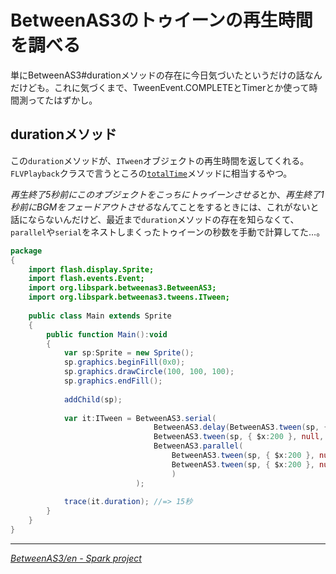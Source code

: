 # <span>BetweenAS3の</span><span>トゥイーンの再生時間を調べる</span>

単にBetweenAS3#durationメソッドの存在に今日気づいたというだけの話なんだけども。これに気づくまで、TweenEvent.COMPLETEとTimerとか使って時間測ってたはずかし。

<!-- READMORE -->

## durationメソッド

この`duration`メソッドが、`ITween`オブジェクトの再生時間を返してくれる。`FLVPlayback`クラスで言うところの[`totalTime`](http://livedocs.adobe.com/flash/9.0_jp/ActionScriptLangRefV3/fl/video/FLVPlayback.html)メソッドに相当するやつ。

*再生終了5秒前にこのオブジェクトをこっちにトゥイーンさせる*とか、*再生終了1秒前にBGMをフェードアウトさせる*なんてことをするときには、これがないと話にならないんだけど、最近まで`duration`メソッドの存在を知らなくて、`parallel`や`serial`をネストしまくったトゥイーンの秒数を手動で計算してた…。

~~~ actionscript
package 
{
    import flash.display.Sprite;
    import flash.events.Event;
    import org.libspark.betweenas3.BetweenAS3;
    import org.libspark.betweenas3.tweens.ITween;
    
    public class Main extends Sprite 
    {
        public function Main():void 
        {
            var sp:Sprite = new Sprite();
            sp.graphics.beginFill(0x0);
            sp.graphics.drawCircle(100, 100, 100);
            sp.graphics.endFill();
            
            addChild(sp);
            
            var it:ITween = BetweenAS3.serial(
                                BetweenAS3.delay(BetweenAS3.tween(sp, { $x:200 }, null, 3), 3, 3),
                                BetweenAS3.tween(sp, { $x:200 }, null, 3),
                                BetweenAS3.parallel(
                                    BetweenAS3.tween(sp, { $x:200 }, null, 3),
                                    BetweenAS3.tween(sp, { $x:200 }, null, 3)
                                    )
                            );
                            
            trace(it.duration); //=> 15秒
        }
    }
}
~~~

* * *

<cite>[BetweenAS3/en - Spark project](http://www.libspark.org/wiki/BetweenAS3/en)</cite>
